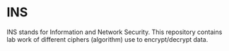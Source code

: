 # INS
INS stands for Information and Network Security.
This repository contains lab work of different ciphers (algorithm) use to encrypt/decrypt data.
